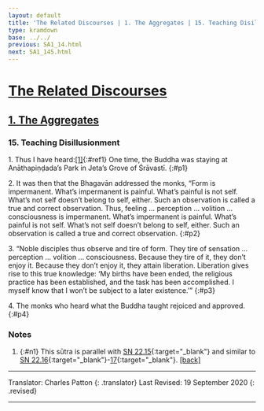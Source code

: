 ```yaml
---
layout: default
title: 'The Related Discourses | 1. The Aggregates | 15. Teaching Disillusionment'
type: kramdown
base: ../../
previous: SA1_14.html
next: SA1_145.html
---
```


# [The Related Discourses](../index.html)
## [1. The Aggregates](index.html)
### 15. Teaching Disillusionment

1\. Thus I have heard:[\[1\]](#n1){:#ref1} One time, the Buddha was staying at Anāthapiṇḍada’s Park in Jeta’s Grove of Śrāvastī.
{:#p1}

2\. It was then that the Bhagavān addressed the monks, “Form is impermanent. What’s impermanent is painful. What’s painful is not self. What’s not self doesn’t belong to self, either. Such an observation is called a true and correct observation. Thus, feeling … perception … volition … consciousness is impermanent. What’s impermanent is painful. What’s painful is not self. What’s not self doesn’t belong to self, either. Such an observation is called a true and correct observation.
{:#p2}

3\. “Noble disciples thus observe and tire of form. They tire of sensation … perception … volition … consciousness. Because they tire of it, they don’t enjoy it. Because they don’t enjoy it, they attain liberation. Liberation gives rise to this true knowledge: ‘My births have been ended, the religious practice has been established, and the task has been accomplished. I myself know that I won’t be subject to a later existence.’”
{:#p3}

4\. The monks who heard what the Buddha taught rejoiced and approved.
{:#p4}

### Notes
1. {:#n1} This sūtra is parallel with [SN 22.15](https://suttacentral.net/sn22.15){:target="_blank"} and similar to [SN 22.16](https://suttacentral.net/sn22.16){:target="_blank"}-[17](https://suttacentral.net/sn22.17){:target="_blank"}. [\[back\]](#ref1)

---

Translator: Charles Patton
{: .translator}
Last Revised: 19 September 2020
{: .revised}

---